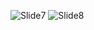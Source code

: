 ![Slide7](https://user-images.githubusercontent.com/17882265/187144965-92f0b582-239b-4e81-b09c-efba88555883.jpg)
![Slide8](https://user-images.githubusercontent.com/17882265/187145013-fda3db49-7786-4a02-898c-c378e33c5bf0.jpg)
